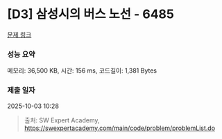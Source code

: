 # [D3] 삼성시의 버스 노선 - 6485 

[문제 링크](https://swexpertacademy.com/main/code/problem/problemDetail.do?contestProbId=AWczm7QaACgDFAWn) 

### 성능 요약

메모리: 36,500 KB, 시간: 156 ms, 코드길이: 1,381 Bytes

### 제출 일자

2025-10-03 10:28



> 출처: SW Expert Academy, https://swexpertacademy.com/main/code/problem/problemList.do